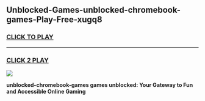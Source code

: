 
## Unblocked-Games-unblocked-chromebook-games-Play-Free-xugq8
<h3>
<a href="https://premium76.site?title=unblocked-chromebook-games&ref=09A">CLICK TO PLAY</a></h3>
<hr>

<h3>
<a href="https://premium76.site?title=unblocked-chromebook-games&ref=09A">CLICK 2 PLAY</a>
  
</h3>

<a href="https://premium76.site?title=unblocked-chromebook-games&ref=09A"><img src="https://clearcache.store/games.png"></a>


**unblocked-chromebook-games games unblocked: Your Gateway to Fun and Accessible Online Gaming**
